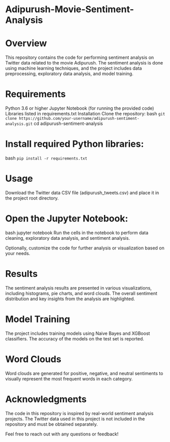 # Adipurush-Movie-Sentiment-Analysis

# Overview
This repository contains the code for performing sentiment analysis on Twitter data related to the movie Adipurush. The sentiment analysis is done using machine learning techniques, and the project includes data preprocessing, exploratory data analysis, and model training.

# Requirements
Python 3.6 or higher
Jupyter Notebook (for running the provided code)
Libraries listed in requirements.txt
Installation
Clone the repository:
bash
`git clone https://github.com/your-username/adipurush-sentiment-analysis.git`
cd adipurush-sentiment-analysis
# Install required Python libraries:
bash
`pip install -r requirements.txt`
# Usage
Download the Twitter data CSV file (adipurush_tweets.csv) and place it in the project root directory.

# Open the Jupyter Notebook:

bash
jupyter notebook
Run the cells in the notebook to perform data cleaning, exploratory data analysis, and sentiment analysis.

Optionally, customize the code for further analysis or visualization based on your needs.

# Results
The sentiment analysis results are presented in various visualizations, including histograms, pie charts, and word clouds. The overall sentiment distribution and key insights from the analysis are highlighted.

# Model Training
The project includes training models using Naive Bayes and XGBoost classifiers. The accuracy of the models on the test set is reported.

# Word Clouds
Word clouds are generated for positive, negative, and neutral sentiments to visually represent the most frequent words in each category.

# Acknowledgments
The code in this repository is inspired by real-world sentiment analysis projects.
The Twitter data used in this project is not included in the repository and must be obtained separately.

Feel free to reach out with any questions or feedback!
